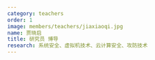 ```yaml
---
category: teachers
order: 1
image: members/teachers/jiaxiaoqi.jpg
name: 贾晓启
title: 研究员 博导
research: 系统安全、虚拟机技术、云计算安全、攻防技术
---
```

